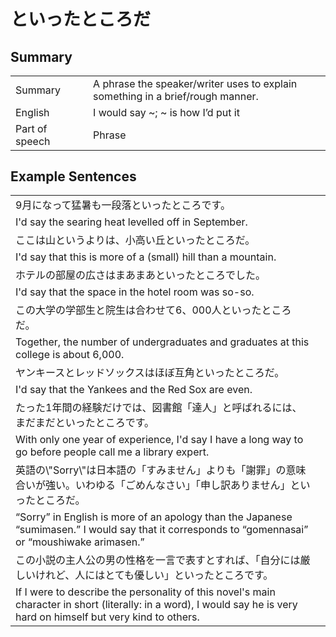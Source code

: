 # といったところだ

## Summary

<table><tr>   <td>Summary<td>   <td>A phrase the speaker/writer uses to explain something in a brief/rough manner.</td><tr><tr>   <td>English<td>   <td>I would say ~; ~ is how I’d put it</td><tr><tr>   <td>Part of speech<td>   <td>Phrase</td><tr></table></table></table>

## Example Sentences

<table><tr><td>9月になって猛暑も一段落といったところです。<td><tr><tr><td>I'd say the searing heat levelled off in September.<td><tr><tr><td>ここは山というよりは、小高い丘といったところだ。<td><tr><tr><td>I'd say that this is more of a (small) hill than a mountain.<td><tr><tr><td>ホテルの部屋の広さはまあまあといったところでした。<td><tr><tr><td>I'd say that the space in the hotel room was so-so.<td><tr><tr><td>この大学の学部生と院生は合わせて6、000人といったところだ。<td><tr><tr><td>Together, the number of undergraduates and graduates at this college is about 6,000.<td><tr><tr><td>ヤンキースとレッドソックスはほぼ互角といったところだ。<td><tr><tr><td>I'd say that the Yankees and the Red Sox are even.<td><tr><tr><td>たった1年間の経験だけでは、図書館「達人」と呼ばれるには、まだまだといったところです。<td><tr><tr><td>With only one year of experience, I'd say I have a long way to go before people call me a library expert.<td><tr><tr><td>英語の\"Sorry\"は日本語の「すみません」よりも「謝罪」の意味合いが強い。いわゆる「ごめんなさい」「申し訳ありません」といったところだ。<td><tr><tr><td>“Sorry” in English is more of an apology than the Japanese “sumimasen.” I would say that it corresponds to “gomennasai” or “moushiwake arimasen.”<td><tr><tr><td>この小説の主人公の男の性格を一言で表すとすれば、「自分には厳しいけれど、人にはとても優しい」といったところです。<td><tr><tr><td>If I were to describe the personality of this novel's main character in short (literally: in a word), I would say he is very hard on himself but very kind to others.<td><tr></table>

